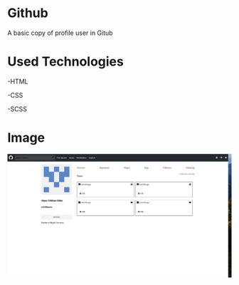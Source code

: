 # Github

A basic copy of  profile  user in Gitub 

# Used Technologies

-HTML

-CSS

-SCSS

# Image

![](github.jpg)

